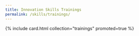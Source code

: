 ```yaml
---
title: Innovation Skills Trainings
permalink: /skills/trainings/
---
```


{% include card.html collection="trainings" promoted=true %}
